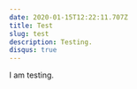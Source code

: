 ```yaml
---
date: 2020-01-15T12:22:11.707Z
title: Test
slug: test
description: Testing.
disqus: true
---
```

I am testing.
